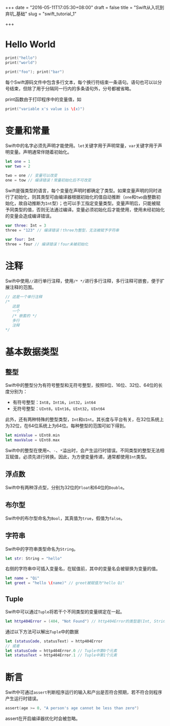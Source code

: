 +++
date = "2016-05-11T17:05:30+08:00"
draft = false
title = "Swift从入坑到弃坑_基础"
slug = "swift_tutorial_1"

+++

# Hello World

```swift
print("hello")
print("world")

print("foo"); print("bar")
```

每个Swift源码文件中包含多行文本，每个换行符结束一条语句。语句也可以以分号结束，但除了用于分隔同一行内的多条语句外，分号都被省略。

print函数由于打印程序中的变量值，如

```swift
print("variable x's value is \(x)")
```



# 变量和常量

Swift中的名字必须先声明才能使用。`let`关键字用于声明常量，`var`关键字用于声明变量。声明通常伴随着初始化。

```swift
let one = 1
var two = 2

two = one // 变量可以改变
one = tow // 编译错误！常量初始化后不可改变
```

Swift是强类型的语言，每个变量在声明时都确定了类型。如果变量声明的同时进行了初始化，则其类型可由编译器根据初始化的值自动推断（`one`和`two`由整数初始化，故自动推断为`Int`型）；也可以手工指定变量类型。变量声明后，只能被赋予同类型的值，否则无法通过编译。变量必须初始化后才能使用，使用未经初始化的变量会造成编译错误。

```swift
var three: Int = 3
three = "123" // 编译错误！three为整型，无法被赋予字符串

var four: Int
three = four // 编译错误！four未被初始化
```

# 注释

Swift中使用`//`进行单行注释，使用`/* */`进行多行注释，多行注释可嵌套，便于扩展注释的范围。

```swift
// 这是一个单行注释
/*
   这是
   一个
   /* 嵌套的 */
   多行
   注释
*/
```

# 基本数据类型

## 整型

Swift中的整型分为有符号整型和无符号整型，按照8位、16位、32位、64位的长度分别为：

* 有符号整型：`Int8`，`Int16`，`int32`，`int64`
* 无符号整型：`UInt8`，`UInt16`，`UInt32`，`UInt64`

此外，还有两种特殊的整型类型，`Int`和`UInt`。其长度与平台有关，在32位系统上为32位，在64位系统上为64位。每种整型的范围可如下得到。

```swift
let minValue = UInt8.min
let maxValue = UInt8.max
```

Swift中的整型在使用`+`、`-`、`*`溢出时，会产生运行时错误。不同类型的整型无法相互赋值，必须先进行转换。因此，为方便变量传递，通常都使用`Int`类型。

## 浮点数

Swift中有两种浮点型，分别为32位的`Float`和64位的`Double`。

## 布尔型

Swift中的布尔型命名为`Bool`，其真值为`true`，假值为`false`。

## 字符串

Swift中的字符串类型命名为`String`。

```swift
let str: String = "hello"
```

右侧的字符串中可插入变量名，在赋值前，其中的变量名会被替换为变量的值。

```swift
let name = "Qi"
let greet = "hello \(name)" // greet被赋值为"hello Qi"
```

## Tuple

Swift中可以通过`Tuple`将若干个不同类型的变量绑定在一起。

```swift
let http404Error = (404, "Not Found") // http404Error的类型是(Int, String)
```

通过以下方法可以解出`Tuple`中的数据

```swift
let (statusCode, statusText) = http404Error
// 或者
let statusCode = http404Error.0 // Tuple中第0个元素
let statusText = http404Error.1 // Tuple中第1个元素
```

# 断言

Swift中可通过`assert`判断程序运行的输入和产出是否符合预期，若不符合则程序产生运行时错误。

```swift
assert(age >= 0, "A person's age cannot be less than zero")
```

assert在开启编译器优化时会被忽略。